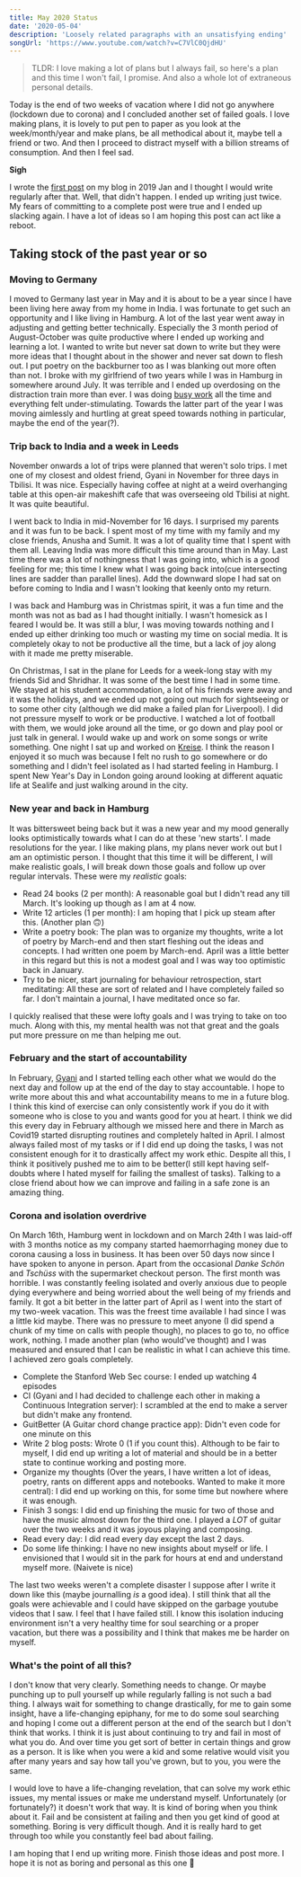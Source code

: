 ```yaml
---
title: May 2020 Status
date: '2020-05-04'
description: 'Loosely related paragraphs with an unsatisfying ending'
songUrl: 'https://www.youtube.com/watch?v=C7VlC0QjdHU'
---
```


> TLDR: I love making a lot of plans but I always fail, so here's a plan and this time I won't fail, I promise. And also a whole lot of extraneous personal details.

Today is the end of two weeks of vacation where I did not go anywhere (lockdown due to corona) and I concluded another set of failed goals. I love making plans, it is lovely to put pen to paper as you look at the week/month/year and make plans, be all methodical about it, maybe tell a friend or two. And then I proceed to distract myself with a billion streams of consumption. And then I feel sad.

**Sigh** 

I wrote the [first post](https://thinkspace.sh/pilot) on my blog in 2019 Jan and I thought I would write regularly after that.
Well, that didn't happen. I ended up writing just twice. My fears of committing to a complete post were true and I ended up slacking again. I have a lot of ideas so I am hoping this post can act like a reboot.

## Taking stock of the past year or so

### Moving to Germany

I moved to Germany last year in May and it is about to be a year since I have been living here away from my home in India. I was fortunate to get such an opportunity and I like living in Hamburg. A lot of the last year went away in adjusting and getting better technically. Especially the 3 month period of August-October was quite productive where I ended up working and learning a lot.
I wanted to write but never sat down to write but they were more ideas that I thought about in the shower and never sat down to flesh out. I put poetry on the backburner too as I was blanking out more often than not. I broke with my girlfriend of two years while I was in Hamburg in somewhere around July. It was terrible and I ended up overdosing on the distraction train more than ever. I was doing [busy work](https://en.wikipedia.org/wiki/Busy_work) all the time and everything felt under-stimulating.
Towards the latter part of the year I was moving aimlessly and hurtling at great speed towards nothing in particular, maybe the end of the year(?).

### Trip back to India and a week in Leeds

November onwards a lot of trips were planned that weren't solo trips. I met one of my closest and oldest friend, Gyani in November for three days in Tbilisi. It was nice. Especially having coffee at night at a weird overhanging table at this open-air makeshift cafe that was overseeing old Tbilisi at night. It was quite beautiful.

I went back to India in mid-November for 16 days. I surprised my parents and it was fun to be back. I spent most of my time with my family and my close friends, Anusha and Sumit. It was a lot of quality time that I spent with them all. Leaving India was more difficult this time around than in May. Last time there was a lot of nothingness that I was going into, which is a good feeling for me; this time I knew what I was going back into(cue intersecting lines are sadder than parallel lines). Add the downward slope I had sat on before coming to India and I wasn't looking that keenly onto my return.

I was back and Hamburg was in Christmas spirit, it was a fun time and the month was not as bad as I had thought initially. I wasn't homesick as I feared I would be. It was still a blur, I was moving towards nothing and I ended up either drinking too much or wasting my time on social media. It is completely okay to not be productive all the time, but a lack of joy along with it made me pretty miserable.

On Christmas, I sat in the plane for Leeds for a week-long stay with my friends Sid and Shridhar. It was some of the best time I had in some time.
We stayed at his student accommodation, a lot of his friends were away and it was the holidays, and we ended up not going out much for sightseeing or to some other city (although we did make a failed plan for Liverpool).
I did not pressure myself to work or be productive. I watched a lot of football with them, we would joke around all the time, or go down and play pool or just talk in general. I would wake up and work on some songs or write something. One night I sat up and worked on [Kreise](kreise.xyz).
I think the reason I enjoyed it so much was because I felt no rush to go somewhere or do something and I didn't feel isolated as I had started feeling in Hamburg.
I spent New Year's Day in London going around looking at different aquatic life at Sealife and just walking around in the city.

### New year and back in Hamburg
It was bittersweet being back but it was a new year and my mood generally looks optimistically towards what I can do at these 'new starts'. I made resolutions for the year. I like making plans, my plans never work out but I am an optimistic person. I thought that this time it will be different, I will make realistic goals, I will break down those goals and follow up over regular intervals.
These were my _realistic_ goals:
* Read 24 books (2 per month): A reasonable goal but I didn't read any till March. It's looking up though as I am at 4 now.
* Write 12 articles (1 per month): I am hoping that I pick up steam after this. (Another plan 🙃)
* Write a poetry book: The plan was to organize my thoughts, write a lot of poetry by March-end and then start fleshing out the ideas and concepts. I had written one poem by March-end. April was a little better in this regard but this is not a modest goal and I was way too optimistic back in January.
* Try to be nicer, start journaling for behaviour retrospection, start meditating: All these are sort of related and I have completely failed so far. I don't maintain a journal, I have meditated once so far.

I quickly realised that these were lofty goals and I was trying to take on too much. Along with this, my mental health was not that great and the goals put more pressure on me than helping me out.

### February and the start of accountability
In February, [Gyani](https://gyani.net) and I started telling each other what we would do the next day and follow up at the end of the day to stay accountable. I hope to write more about this and what accountability means to me in a future blog.
I think this kind of exercise can only consistently work if you do it with someone who is close to you and wants good for you at heart. I think we did this every day in February although we missed here and there in March as Covid19 started disrupting routines and completely halted in April.
I almost always failed most of my tasks or if I did end up doing the tasks, I was not consistent enough for it to drastically affect my work ethic. Despite all this, I think it positively pushed me to aim to be better(I still kept having self-doubts where I hated myself for failing the smallest of tasks). Talking to a close friend about how we can improve and failing in a safe zone is an amazing thing.

### Corona and isolation overdrive
On March 16th, Hamburg went in lockdown and on March 24th I was laid-off with 3 months notice as my company started haemorrhaging money due to corona causing a loss in business.
It has been over 50 days now since I have spoken to anyone in person. Apart from the occasional _Danke Schön_ and _Tschüss_ with the supermarket checkout person. The first month was horrible. I was constantly feeling isolated and overly anxious due to people dying everywhere and being worried about the well being of my friends and family.
It got a bit better in the latter part of April as I went into the start of my two-week vacation. This was the freest time available I had since I was a little kid maybe. There was no pressure to meet anyone (I did spend a chunk of my time on calls with people though), no places to go to, no office work, nothing. I made another plan (who would've thought) and I was measured and ensured that I can be realistic in what I can achieve this time. I achieved zero goals completely.

* Complete the Stanford Web Sec course: I ended up watching 4 episodes
* CI (Gyani and I had decided to challenge each other in making a Continuous Integration server): I scrambled at the end to make a server but didn't make any frontend.
* GuitBetter (A Guitar chord change practice app): Didn't even code for one minute on this
* Write 2 blog posts: Wrote 0 (1 if you count this). Although to be fair to myself, I did end up writing a lot of material and should be in a better state to continue working and posting more.
* Organize my thoughts (Over the years, I have written a lot of ideas, poetry, rants on different apps and notebooks. Wanted to make it more central): I did end up working on this, for some time but nowhere where it was enough.
* Finish 3 songs: I did end up finishing the music for two of those and have the music almost down for the third one. I played a _LOT_ of guitar over the two weeks and it was joyous playing and composing.
* Read every day: I did read every day except the last 2 days.
* Do some life thinking: I have no new insights about myself or life. I envisioned that I would sit in the park for hours at end and understand myself more. (Naivete is nice)

The last two weeks weren't a complete disaster I suppose after I write it down like this (maybe journalling _is_ a good idea). I still think that all the goals were achievable and I could have skipped on the garbage youtube videos that I saw. I feel that I have failed still. I know this isolation inducing environment isn't a very healthy time for soul searching or a proper vacation, but there was a possibility and I think that makes me be harder on myself.

### What's the point of all this?

I don't know that very clearly. Something needs to change. Or maybe punching up to pull yourself up while regularly falling is not such a bad thing. I always wait for something to change drastically, for me to gain some insight, have a life-changing epiphany, for me to do some soul searching and hoping I come out a different person at the end of the search but I don't think that works.
I think it is just about continuing to try and fail in most of what you do. And over time you get sort of better in certain things and grow as a person. It is like when you were a kid and some relative would visit you after many years and say how tall you've grown, but to you, you were the same.

I would love to have a life-changing revelation, that can solve my work ethic issues, my mental issues or make me understand myself. Unfortunately (or fortunately?) it doesn't work that way. It is kind of boring when you think about it. Fail and be consistent at failing and then you get kind of good at something.
Boring is very difficult though. And it is really hard to get through too while you constantly feel bad about failing.

I am hoping that I end up writing more. Finish those ideas and post more. I hope it is not as boring and personal as this one 🙂
